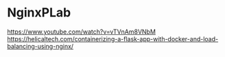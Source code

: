 # NginxPLab

https://www.youtube.com/watch?v=vTVnAm8VNbM
https://helicaltech.com/containerizing-a-flask-app-with-docker-and-load-balancing-using-nginx/
